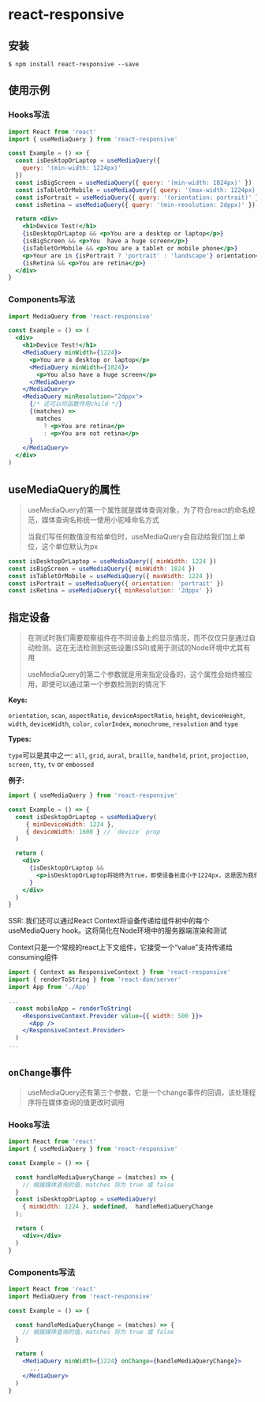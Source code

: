 # react-responsive

## 安装

```shell
$ npm install react-responsive --save
```

## 使用示例

### Hooks写法

```jsx
import React from 'react'
import { useMediaQuery } from 'react-responsive'

const Example = () => {
  const isDesktopOrLaptop = useMediaQuery({
    query: '(min-width: 1224px)'
  })
  const isBigScreen = useMediaQuery({ query: '(min-width: 1824px)' })
  const isTabletOrMobile = useMediaQuery({ query: '(max-width: 1224px)' })
  const isPortrait = useMediaQuery({ query: '(orientation: portrait)' })
  const isRetina = useMediaQuery({ query: '(min-resolution: 2dppx)' })

  return <div>
    <h1>Device Test!</h1>
    {isDesktopOrLaptop && <p>You are a desktop or laptop</p>}
    {isBigScreen && <p>You  have a huge screen</p>}
    {isTabletOrMobile && <p>You are a tablet or mobile phone</p>}
    <p>Your are in {isPortrait ? 'portrait' : 'landscape'} orientation</p>
    {isRetina && <p>You are retina</p>}
  </div>
}
```

### Components写法

```jsx
import MediaQuery from 'react-responsive'

const Example = () => (
  <div>
    <h1>Device Test!</h1>
    <MediaQuery minWidth={1224}>
      <p>You are a desktop or laptop</p>
      <MediaQuery minWidth={1824}>
        <p>You also have a huge screen</p>
      </MediaQuery>
    </MediaQuery>
    <MediaQuery minResolution="2dppx">
      {/* 还可以将函数作用child */}
      {(matches) =>
        matches
          ? <p>You are retina</p>
          : <p>You are not retina</p>
      }
    </MediaQuery>
  </div>
)
```

## useMediaQuery的属性

> useMediaQuery的第一个属性就是媒体查询对象，为了符合react的命名规范，媒体查询名称统一使用小驼峰命名方式
>
> 当我们写任何数值没有给单位时，useMediaQuery会自动给我们加上单位，这个单位默认为px

```js
const isDesktopOrLaptop = useMediaQuery({ minWidth: 1224 })
const isBigScreen = useMediaQuery({ minWidth: 1824 })
const isTabletOrMobile = useMediaQuery({ maxWidth: 1224 })
const isPortrait = useMediaQuery({ orientation: 'portrait' })
const isRetina = useMediaQuery({ minResolution: '2dppx' })
```

## 指定设备

> 在测试时我们需要观察组件在不同设备上的显示情况，而不仅仅只是通过自动检测。这在无法检测到这些设置(SSR)或用于测试的Node环境中尤其有用
>
> useMediaQuery的第二个参数就是用来指定设备的，这个属性会始终被应用，即使可以通过第一个参数检测到的情况下

**Keys:**

`orientation`, `scan`, `aspectRatio`, `deviceAspectRatio`, `height`, `deviceHeight`, `width`, `deviceWidth`, `color`, `colorIndex`, `monochrome`, `resolution` and `type`

**Types:**

`type`可以是其中之一: `all`, `grid`, `aural`, `braille`, `handheld`, `print`, `projection`, `screen`, `tty`, `tv` or `embossed`

**例子:**

```jsx
import { useMediaQuery } from 'react-responsive'

const Example = () => {
  const isDesktopOrLaptop = useMediaQuery(
     { minDeviceWidth: 1224 },
     { deviceWidth: 1600 } // `device` prop
  )

  return (
    <div>
      {isDesktopOrLaptop &&
        <p>isDesktopOrLaptop将始终为true，即使设备长度小于1224px，这是因为我们用“deviceWidth: 1600”覆盖了设备设置</p>
      }
    </div>
  )
}
```

SSR: 我们还可以通过React Context将设备传递给组件树中的每个useMediaQuery hook。这将简化在Node环境中的服务器端渲染和测试

Context只是一个常规的react上下文组件，它接受一个“value”支持传递给consuming组件

```jsx
import { Context as ResponsiveContext } from 'react-responsive'
import { renderToString } from 'react-dom/server'
import App from './App'

...
  const mobileApp = renderToString(
    <ResponsiveContext.Provider value={{ width: 500 }}>
      <App />
    </ResponsiveContext.Provider>
  )
...
```

## `onChange`事件

> useMediaQuery还有第三个参数，它是一个change事件的回调，该处理程序将在媒体查询的值更改时调用

### Hooks写法

```jsx
import React from 'react'
import { useMediaQuery } from 'react-responsive'

const Example = () => {

  const handleMediaQueryChange = (matches) => {
    // 根据媒体查询的值，matches 将为 true 或 false
  }
  const isDesktopOrLaptop = useMediaQuery(
    { minWidth: 1224 }, undefined,  handleMediaQueryChange
  );

  return (
    <div></div>
  )
}
```

### Components写法

```jsx
import React from 'react'
import MediaQuery from 'react-responsive'

const Example = () => {

  const handleMediaQueryChange = (matches) => {
    // 根据媒体查询的值，matches 将为 true 或 false
  }

  return (
    <MediaQuery minWidth={1224} onChange={handleMediaQueryChange}>
      ...
    </MediaQuery>
  )
}
```